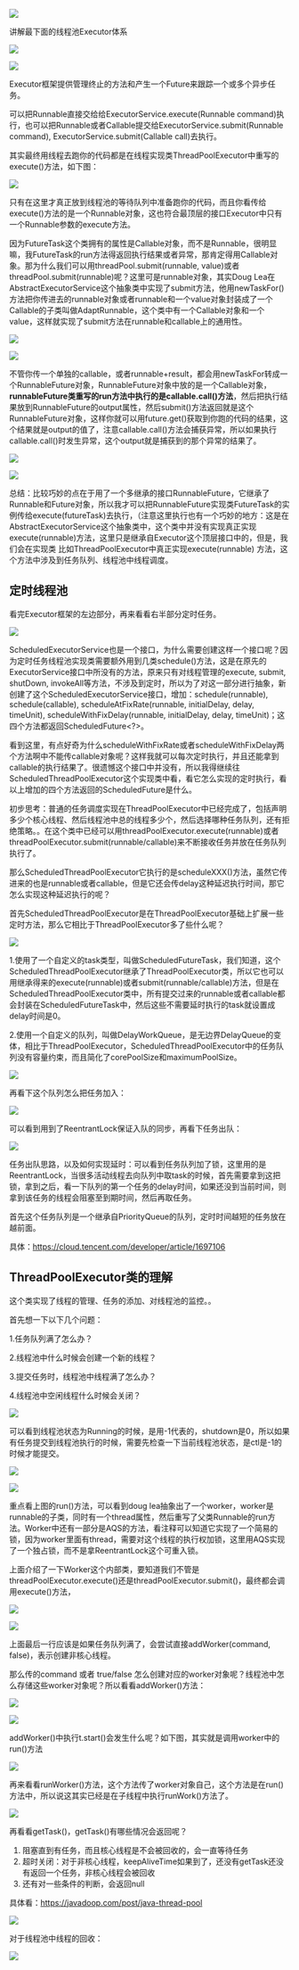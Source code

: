 ![](https://winterliublog.oss-cn-beijing.aliyuncs.com/notes/20211022151457.png)

讲解最下面的线程池Executor体系

![](https://winterliublog.oss-cn-beijing.aliyuncs.com/notes/20211020145104.png)

![](https://winterliublog.oss-cn-beijing.aliyuncs.com/notes/20211020145157.png)

Executor框架提供管理终止的方法和产生一个Future来跟踪一个或多个异步任务。

可以把Runnable直接交给给ExecutorService.execute(Runnable command)执行，也可以把Runnable或者Callable提交给ExecutorService.submit(Runnable command), ExecutorService.submit(Callable call)去执行。

其实最终用线程去跑你的代码都是在线程实现类ThreadPoolExecutor中重写的execute()方法，如下图：

![](https://winterliublog.oss-cn-beijing.aliyuncs.com/notes/20211020155647.png)

只有在这里才真正放到线程池的等待队列中准备跑你的代码，而且你看传给execute()方法的是一个Runnable对象，这也符合最顶层的接口Executor中只有一个Runnable参数的execute方法。

因为FutureTask这个类拥有的属性是Callable对象，而不是Runnable，很明显嘛，我FutureTask的run方法得返回执行结果或者异常，那肯定得用Callable对象。那为什么我们可以用threadPool.submit(runnable, value)或者threadPool.submit(runnable)呢？这里可是runnable对象，其实Doug Lea在AbstractExecutorService这个抽象类中实现了submit方法，他用newTaskFor()方法把你传进去的runnable对象或者runnable和一个value对象封装成了一个Callable的子类叫做AdaptRunnable，这个类中有一个Callable对象和一个value，这样就实现了submit方法在runnable和callable上的通用性。

![](https://winterliublog.oss-cn-beijing.aliyuncs.com/notes/20211025220916.png)



![](https://winterliublog.oss-cn-beijing.aliyuncs.com/notes/20211020163524.png)

不管你传一个单独的callable，或者runnable+result，都会用newTaskFor转成一个RunnableFuture对象，RunnableFuture对象中放的是一个Callable对象，**runnableFuture类重写的run方法中执行的是callable.call()方法**，然后把执行结果放到RunnableFuture的output属性，然后submit()方法返回就是这个RunnableFuture对象，这样你就可以用future.get()获取到你跑的代码的结果，这个结果就是output的值了，注意callable.call()方法会捕获异常，所以如果执行callable.call()时发生异常，这个output就是捕获到的那个异常的结果了。

![](https://winterliublog.oss-cn-beijing.aliyuncs.com/notes/20211026111155.png)



![](https://winterliublog.oss-cn-beijing.aliyuncs.com/notes/20211021102946.png)

总结：比较巧妙的点在于用了一个多继承的接口RunnableFuture，它继承了Runnable和Future对象，所以我才可以把RunnableFuture实现类FutureTask的实例传给execute(futureTask)去执行，（注意这里执行也有一个巧妙的地方：这是在AbstractExecutorService这个抽象类中，这个类中并没有实现真正实现execute(runnable)方法，这里只是继承自Executor这个顶层接口中的，但是，我们会在实现类 比如ThreadPoolExecutor中真正实现execute(runnable) 方法，这个方法中涉及到任务队列、线程池中线程调度。

## 定时线程池

看完Executor框架的左边部分，再来看看右半部分定时任务。

![](https://winterliublog.oss-cn-beijing.aliyuncs.com/notes/20211020145104.png)

ScheduledExecutorService也是一个接口，为什么需要创建这样一个接口呢？因为定时任务线程池实现类需要额外用到几类schedule()方法，这是在原先的ExecutorService接口中所没有的方法，原来只有对线程管理的execute, submit, shutDown, invokeAll等方法，不涉及到定时，所以为了对这一部分进行抽象，新创建了这个ScheduledExecutorService接口，增加：schedule(runnable), schedule(callable), scheduleAtFixRate(runnable, initialDelay, delay, timeUnit), scheduleWithFixDelay(runnable, initialDelay, delay, timeUnit)；这四个方法都返回ScheduledFuture<?>。

看到这里，有点好奇为什么scheduleWithFixRate或者scheduleWithFixDelay两个方法啊中不能传callable对象呢？这样我就可以每次定时执行，并且还能拿到callable的执行结果了。很遗憾这个接口中并没有，所以我得继续往ScheduledThreadPoolExecutor这个实现类中看，看它怎么实现的定时执行，看以上增加的四个方法返回的ScheduledFuture是什么。

初步思考：普通的任务调度实现在ThreadPoolExecutor中已经完成了，包括声明多少个核心线程、然后线程池中总的线程多少个，然后选择哪种任务队列，还有拒绝策略。。在这个类中已经可以用threadPoolExecutor.execute(runnable)或者threadPoolExecutor.submit(runnable/callable)来不断接收任务并放在任务队列执行了。

那么ScheduledThreadPoolExecutor它执行的是scheduleXXX()方法，虽然它传进来的也是runnable或者callable，但是它还会传delay这种延迟执行时间，那它怎么实现这种延迟执行的呢？

首先ScheduledThreadPoolExecutor是在ThreadPoolExecutor基础上扩展一些定时方法，那么它相比于ThreadPoolExecutor多了些什么呢？

![](https://winterliublog.oss-cn-beijing.aliyuncs.com/notes/20211022160100.png)

1.使用了一个自定义的task类型，叫做ScheduledFutureTask，我们知道，这个ScheduledThreadPoolExecutor继承了ThreadPoolExecutor类，所以它也可以用继承得来的execute(runnable)或者submit(runnable/callable)方法，但是在ScheduledThreadPoolExecutor类中，所有提交过来的runnable或者callable都会封装在ScheduledFutureTask中，然后这些不需要延时执行的task就设置成delay时间是0。

2.使用一个自定义的队列，叫做DelayWorkQueue，是无边界DelayQueue的变体，相比于ThreadPoolExecutor，ScheduledThreadPoolExecutor中的任务队列没有容量约束，而且简化了corePoolSize和maximumPoolSize。

![](https://winterliublog.oss-cn-beijing.aliyuncs.com/notes/20211022171106.png)

再看下这个队列怎么把任务加入：

![](https://winterliublog.oss-cn-beijing.aliyuncs.com/notes/20211130174534.png)

可以看到用到了ReentrantLock保证入队的同步，再看下任务出队：

![](https://winterliublog.oss-cn-beijing.aliyuncs.com/notes/20211022181326.png)

任务出队思路，以及如何实现延时：可以看到任务队列加了锁，这里用的是ReentrantLock，当很多活动线程去向队列中取task的时候，首先需要拿到这把锁，拿到之后，看一下队列的第一个任务的delay时间，如果还没到当前时间，则拿到该任务的线程会阻塞至到期时间，然后再取任务。

首先这个任务队列是一个继承自PriorityQueue的队列，定时时间越短的任务放在越前面。

具体：https://cloud.tencent.com/developer/article/1697106



## ThreadPoolExecutor类的理解

这个类实现了线程的管理、任务的添加、对线程池的监控。。

首先想一下以下几个问题：

1.任务队列满了怎么办？

2.线程池中什么时候会创建一个新的线程？

3.提交任务时，线程池中线程满了怎么办？

4.线程池中空闲线程什么时候会关闭？

![](https://winterliublog.oss-cn-beijing.aliyuncs.com/notes/20211026154510.png)

可以看到线程池状态为Running的时候，是用-1代表的，shutdown是0，所以如果有任务提交到线程池执行的时候，需要先检查一下当前线程池状态，是ctl是-1的时候才能提交。

![](https://winterliublog.oss-cn-beijing.aliyuncs.com/notes/20211130174708.png)



![](https://winterliublog.oss-cn-beijing.aliyuncs.com/notes/20211130174735.png)

重点看上图的run()方法，可以看到doug lea抽象出了一个worker，worker是runnable的子类，同时有一个thread属性，然后重写了父类Runnable的run方法。Worker中还有一部分是AQS的方法，看注释可以知道它实现了一个简易的锁，因为worker里面有thread，需要对这个线程的执行权加锁，这里用AQS实现了一个独占锁，而不是拿ReentrantLock这个可重入锁。



上面介绍了一下Worker这个内部类，要知道我们不管是threadPoolExecutor.execute()还是threadPoolExecutor.submit()，最终都会调用execute()方法，

![](https://winterliublog.oss-cn-beijing.aliyuncs.com/notes/20211130174823.png)

![](https://winterliublog.oss-cn-beijing.aliyuncs.com/notes/20211130174854.png)

上面最后一行应该是如果任务队列满了，会尝试直接addWorker(command, false)，表示创建非核心线程。

那么传的command 或者 true/false 怎么创建对应的worker对象呢？线程池中怎么存储这些worker对象呢？所以看看addWorker()方法：

![](https://winterliublog.oss-cn-beijing.aliyuncs.com/notes/20211026174214.png)

![](https://winterliublog.oss-cn-beijing.aliyuncs.com/notes/20211130174922.png)

addWorker()中执行t.start()会发生什么呢？如下图，其实就是调用worker中的run()方法

![](https://winterliublog.oss-cn-beijing.aliyuncs.com/notes/20211026180110.png)

再来看看runWorker()方法，这个方法传了worker对象自己，这个方法是在run()方法中，所以说这其实已经是在子线程中执行runWork()方法了。

![](https://winterliublog.oss-cn-beijing.aliyuncs.com/notes/20211026185444.png)

再看看getTask()，getTask()有哪些情况会返回呢？

1. 阻塞直到有任务，而且核心线程是不会被回收的，会一直等待任务
2. 超时关闭：对于非核心线程，keepAliveTime如果到了，还没有getTask还没有返回一个任务，非核心线程会被回收
3. 还有对一些条件的判断，会返回null

具体看：https://javadoop.com/post/java-thread-pool

![](https://winterliublog.oss-cn-beijing.aliyuncs.com/notes/20211130174952.png)

对于线程池中线程的回收：

![](https://winterliublog.oss-cn-beijing.aliyuncs.com/notes/20211026195300.png)

